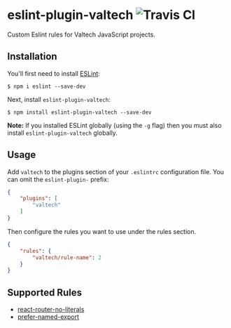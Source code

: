 # eslint-plugin-valtech ![Travis CI](https://travis-ci.org/valtech-nyc/eslint-plugin-valtech.svg?branch=master)

Custom Eslint rules for Valtech JavaScript projects.

## Installation

You'll first need to install [ESLint](http://eslint.org):

```
$ npm i eslint --save-dev
```

Next, install `eslint-plugin-valtech`:

```
$ npm install eslint-plugin-valtech --save-dev
```

**Note:** If you installed ESLint globally (using the `-g` flag) then you must also install `eslint-plugin-valtech` globally.

## Usage

Add `valtech` to the plugins section of your `.eslintrc` configuration file. You can omit the `eslint-plugin-` prefix:

```json
{
    "plugins": [
        "valtech"
    ]
}
```


Then configure the rules you want to use under the rules section.

```json
{
    "rules": {
        "valtech/rule-name": 2
    }
}
```

## Supported Rules

* [react-router-no-literals](docs/rules/react-router-no-literals.md)
* [prefer-named-export](docs/rules/prefer-named-export.md)
